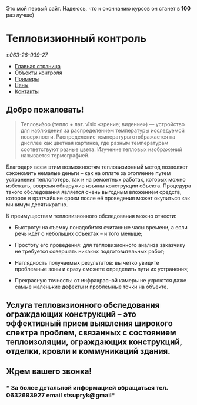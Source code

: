 Это мой первый сайт. Надеюсь, что к окончанию курсов он станет в **100** раз лучше)
   
   # Тепловизионный контроль
 *т.063-26-939-27*

   - [Главная страница ][1]
   - [Объекты контроля][2]
   - [Примеры][3]
   - [Цены][4]
   - [Контакты][5]
  

  ## Добро пожаловать!   
>Теплови́зор (тепло + лат. vīsio «зрение; видение») — устройство для наблюдения за распределением температуры исследуемой поверхности. Распределение температуры отображается на дисплее как цветная картинка, где разным температурам соответствуют разные цвета. Изучение тепловых изображений называется термографией.
	
 Благодаря всем этим возможностям тепловизионный метод позволяет сэкономить немалые деньги – как на оплате за отопление путем устранения теплопотерь, так и на ремонтных работах, которых можно избежать, вовремя обнаружив изъяны конструкции объекта. Процедура такого обследования является очень выгодным вложением средств, которое в кратчайшие сроки после её проведения может окупиться как минимум десятикратно.

К преимуществам тепловизионного обследования можно отнести:

+ Быстроту: на съемку понадобится считанные часы времени, а если речь идёт о небольших объектах – и того меньше;

+ Простоту его проведения: для тепловизионного анализа заказчику не требуется совершать никаких подготовительных работ;

+ Наглядность получаемых результатов: вы четко увидите проблемные зоны и сразу сможете определить пути их устранения;
+ Прекрасную точность: от инфракрасной камеры не укроются даже самые маленькие дефекты и проблемные точки на объекте.

Услуга тепловизионного обследования ограждающих конструкций – это эффективный прием выявления широкого спектра проблем, связанных с состоянием теплоизоляции, ограждающих конструкций, отделки, кровли и коммуникаций здания. 
---
## **Ждем вашего звонка!**
### * За более детальной информацией обращаться тел. 0632693927 email stsupryk@gmail*  
  [1]: 1.html
 [2]: 2.html
 [3]: 3.html
 [4]: 4.html
 [5]: 5.html
